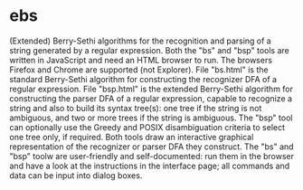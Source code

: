 # ebs
(Extended) Berry-Sethi algorithms for the recognition and parsing of a string generated by a regular expression.
Both the "bs" and "bsp" tools are written in JavaScript and need an HTML browser to run. The browsers Firefox and Chrome are supported (not Explorer).
File "bs.html" is the standard Berry-Sethi algorithm for constructing the recognizer DFA of a regular expression.
File "bsp.html" is the extended Berry-Sethi algorithm for constructing the parser DFA of a regular expression, capable to recognize a string and also to build its syntax tree(s): one tree if the string is not ambiguous, and two or more trees if the string is ambiguous.
The "bsp" tool can optionally use the Greedy and POSIX disambiguation criteria to select one tree only, if required. Both tools draw an interactive graphical representation of the recognizer or parser DFA they construct.
The "bs" and "bsp" toolw are user-friendly and self-documented: run them in the browser and have a look at the instructions in the interface page; all commands and data can be input into dialog boxes.
